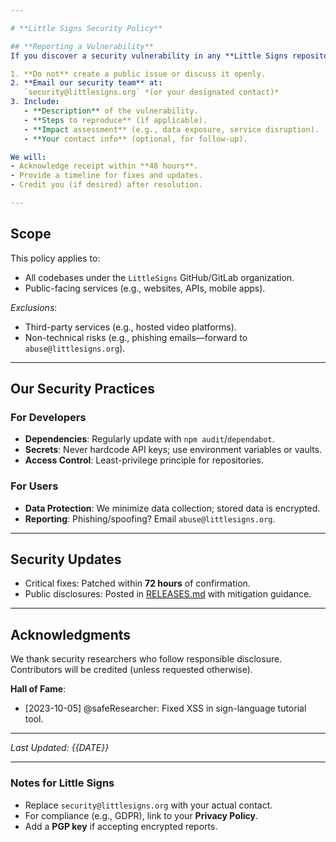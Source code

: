 ```yaml
---

# **Little Signs Security Policy**  

## **Reporting a Vulnerability**  
If you discover a security vulnerability in any **Little Signs repository, website, or application**, please report it responsibly:  

1. **Do not** create a public issue or discuss it openly.  
2. **Email our security team** at:  
   `security@littlesigns.org` *(or your designated contact)*  
3. Include:  
   - **Description** of the vulnerability.  
   - **Steps to reproduce** (if applicable).  
   - **Impact assessment** (e.g., data exposure, service disruption).  
   - **Your contact info** (optional, for follow-up).  

We will:  
- Acknowledge receipt within **48 hours**.  
- Provide a timeline for fixes and updates.  
- Credit you (if desired) after resolution.  

---
```


## **Scope**  
This policy applies to:  
- All codebases under the `LittleSigns` GitHub/GitLab organization.  
- Public-facing services (e.g., websites, APIs, mobile apps).  

*Exclusions*:  
- Third-party services (e.g., hosted video platforms).  
- Non-technical risks (e.g., phishing emails—forward to `abuse@littlesigns.org`).  

---

## **Our Security Practices**  
### **For Developers**  
- **Dependencies**: Regularly update with `npm audit`/`dependabot`.  
- **Secrets**: Never hardcode API keys; use environment variables or vaults.  
- **Access Control**: Least-privilege principle for repositories.  

### **For Users**  
- **Data Protection**: We minimize data collection; stored data is encrypted.  
- **Reporting**: Phishing/spoofing? Email `abuse@littlesigns.org`.  

---

## **Security Updates**  
- Critical fixes: Patched within **72 hours** of confirmation.  
- Public disclosures: Posted in [RELEASES.md](link) with mitigation guidance.  

---

## **Acknowledgments**  
We thank security researchers who follow responsible disclosure. Contributors will be credited (unless requested otherwise).  

**Hall of Fame**:  
- [2023-10-05] @safeResearcher: Fixed XSS in sign-language tutorial tool.  

---

*Last Updated: {{DATE}}*  

---

### **Notes for Little Signs**  
- Replace `security@littlesigns.org` with your actual contact.  
- For compliance (e.g., GDPR), link to your **Privacy Policy**.  
- Add a **PGP key** if accepting encrypted reports.
